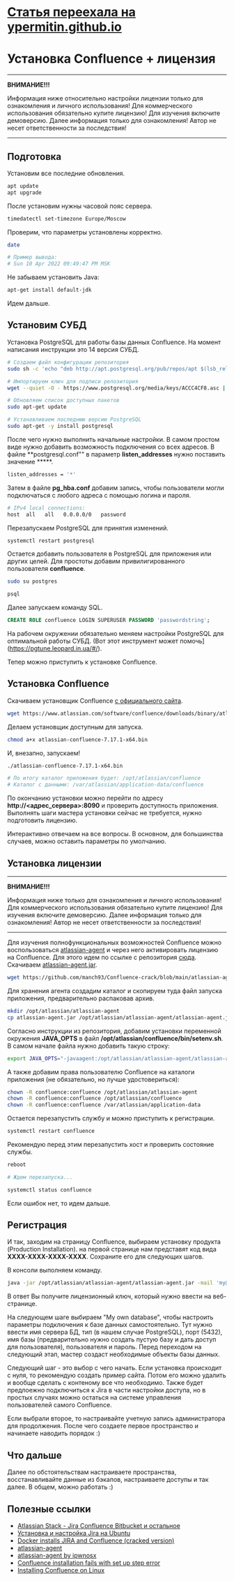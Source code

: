 # [Статья переехала на ypermitin.github.io](https://ypermitin.github.io/devoooops/2022/04/11/Установка-Confluence-+-лицензия.html)

# Установка Confluence + лицензия

---
**ВНИМАНИЕ!!!**

Информация ниже относительно настройки лицензии только для ознакомления и личного использования!
Для коммерческого использования обязательно купите лицензию! Для изучения включите демоверсию.
Далее информация только для ознакомления! Автор не несет ответственности за последствия!

---

## Подготовка

Установим все последние обновления.

```bash
apt update
apt upgrade
```

После установим нужны часовой пояс сервера.

```bash
timedatectl set-timezone Europe/Moscow
```

Проверим, что параметры установлены корректно.

```bash
date

# Пример вывода:
# Sun 10 Apr 2022 09:49:47 PM MSK
```

Не забываем установить Java:

```bash
apt-get install default-jdk
```

Идем дальше.

## Установим СУБД

Установка PostgreSQL для работы базы данных Confluence. На момент написания инструкции это 14 версия СУБД.

```bash
# Создаем файл конфигурации репозитория
sudo sh -c 'echo "deb http://apt.postgresql.org/pub/repos/apt $(lsb_release -cs)-pgdg main" > /etc/apt/sources.list.d/pgdg.list'

# Импортируем ключ для подписи репозитория
wget --quiet -O - https://www.postgresql.org/media/keys/ACCC4CF8.asc | sudo apt-key add -

# Обновляем список доступных пакетов
sudo apt-get update

# Устанавливаем последнюю версию PostgreSQL
sudo apt-get -y install postgresql
```

После чего нужно выполнить начальные настройки. В самом простом виде нужно добавить возможность подключения со всех адресов. В файле **postgresql.conf"" в параметр **listen_addresses** нужно поставить значение *****.

```bash
listen_addresses = '*'
```

Затем в файле **pg_hba.conf** добавим запись, чтобы пользователи могли подключаться с любого адреса с помощью логина и пароля.

```bash
# IPv4 local connections:
host  all   all   0.0.0.0/0   password
```

Перезапускаем PostgreSQL для принятия изменений.

```bash
systemctl restart postgresql
```

Остается добавить пользователя в PostgreSQL для приложения или других целей. Для простоты добавим привилигированного пользователя **confluence**.

```bash
sudo su postgres

psql
```

Далее запускаем команду SQL.

```sql
CREATE ROLE confluence LOGIN SUPERUSER PASSWORD 'passwordstring';
```

На рабочем окружении обязательно меняем настройки PostgreSQL для оптимальной работы СУБД. (Вот этот инструмент может помочь](https://pgtune.leopard.in.ua/#/).

Тепер можно приступить к установке Confluence.

## Установка Confluence

Скачиваем установщик Confluence [с официального сайта](https://www.atlassian.com/ru/software/confluence/download-archives).

```bash
wget https://www.atlassian.com/software/confluence/downloads/binary/atlassian-confluence-7.17.1-x64.bin
```

Делаем установщик доступным для запуска.

```bash
chmod a+x atlassian-confluence-7.17.1-x64.bin
```

И, внезапно, запускаем!

```bash
./atlassian-confluence-7.17.1-x64.bin

# По итогу каталог приложения будет: /opt/atlassian/confluence
# Каталог с данными: /var/atlassian/application-data/confluence
```

По окончанию установки можно перейти по адресу **http://<адрес_сервера>:8090** и проверить доступность приложения. Выполнять шаги мастера установки сейчас не требуется, нужно подготовить лицензию.

Интерактивно отвечаем на все вопросы. В основном, для большинства случаев, можно оставить параметры по умолчанию.

## Установка лицензии

---
**ВНИМАНИЕ!!!**

Информация ниже только для ознакомления и личного использования!
Для коммерческого использования обязательно купите лицензию! Для изучения включите демоверсию.
Далее информация только для ознакомления! Автор не несет ответственности за последствия!

---

Для изучения полнофункциональных возможностей Confluence можно воспользоваться [atlassian-agent](https://github.com/ipwnosx/Atlassian-Agent) и через него активировать лицензию на Confluence. Для этого идем по ссылке с репозитория [сюда](https://gitee.com/pengzhile/atlassian-agent/releases). Скачиваем [atlassian-agent.jar](https://github.com/manch93/Confluence-crack/blob/main/atlassian-agent.jar).

```bash
wget https://github.com/manch93/Confluence-crack/blob/main/atlassian-agent.jar
```

Для хранения агента создадим каталог и скопируем туда файл запуска приложения, предварительно распаковав архив.

```bash
mkdir /opt/atlassian/atlassian-agent
cp atlassian-agent.jar /opt/atlassian/atlassian-agent/atlassian-agent.jar
```

Согласно инструкции из репозитория, добавим установки переменной окружения **JAVA_OPTS** в файл **/opt/atlassian/confluence/bin/setenv.sh**. В самом начале файла нужно добавить такую строку:

```bash
export JAVA_OPTS="-javaagent:/opt/atlassian/atlassian-agent/atlassian-agent.jar ${JAVA_OPTS}"
```

А также добавим права пользователю Confluence на каталоги приложения (не обязательно, но лучше удостовериться):

```bash
chown -R confluence:confluence /opt/atlassian/atlassian-agent
chown -R confluence:confluence /opt/atlassian/confluence
chown -R confluence:confluence /var/atlassian/application-data
```

Остается перезапустить службу и можно приступить к регистрации.

```bash
systemctl restart confluence
```

Рекомендую перед этим перезапустить хост и проверить состояние службы.

```bash
reboot

# Ждем перезапуска...

systemctl status confluence
```

Если ошибок нет, то идем дальше.

## Регистрация

И так, заходим на страницу Confluence, выбираем установку продукта (Production Installation). на первой странице нам представят код вида **XXXX-XXXX-XXXX-XXXX**. Сохраните его для следующих шагов.

В консоли выполняем команду.

```bash
java -jar /opt/atlassian/atlassian-agent/atlassian-agent.jar -mail 'my@email.com' -n userName -o CompanyName -p conf -s XXXX-XXXX-XXXX-XXXX
```

В ответ Вы получите лицензионный ключ, который нужно ввести на веб-странице.

На следующем шаге выбираем "My own database", чтобы настроить параметры подключения к базе данных самостоятельно. Тут нужно ввести имя сервера БД, тип (в нашем случае PostgreSQL), порт (5432), имя базы (предварительно нужно создать пустую базу и дать доступ для пользователя), пользователя и пароль. Перед переходом на следующий этап, мастер создаст необходимые объекты базы данных.

Следующий шаг - это выбор с чего начать. Если установка происходит с нуля, то рекомендую создать пример сайта. Потом его можно удалить и вообще сделать с контеному все что необходимо. Также будет предлоежно подключиться к Jira в части настройки доступа, но в простых случаях можно остаться на системе управления пользователей самого Confluence.

Если выбрали второе, то настраивайте учетную запись администратора для продолжения. После чего создаете первое пространство и начинаете наводить порядок :)

## Что дальше

Далее по обстоятельствам настраиваете пространства, восстанавливайте данные из бэкапов, настраиваете доступы и так далее. В общем, можно работать :)

## Полезные ссылки

* [Atlassian Stack - Jira Confluence Bitbucket и остальное](https://forum.ru-board.com/topic.cgi?forum=35&topic=19000&start=1880)
* [Установка и настройка Jira на Ubuntu](https://www.dmosk.ru/miniinstruktions.php?mini=jira-ubuntu)
* [Docker installs JIRA and Confluence (cracked version)](https://programmer.group/docker-installs-jira-and-confluence-cracked-version.html)
* [atlassian-agent](https://github.com/hgqapp/atlassian-agent)
* [atlassian-agent by ipwnosx](https://github.com/ipwnosx/Atlassian-Agent)
* [Confluence installation fails with set up step error](https://confluence.atlassian.com/confkb/confluence-installation-fails-with-set-up-step-error-java-sql-sqlsyntaxerrorexception-user-lacks-privilege-or-object-not-found-bandana-390497283.html)
* [Installing Confluence on Linux](https://confluence.atlassian.com/doc/installing-confluence-on-linux-143556824.html)
